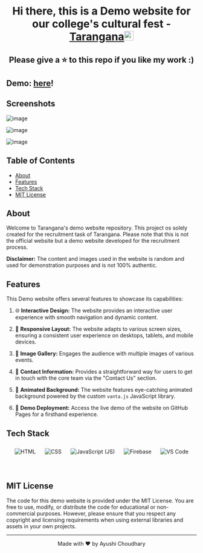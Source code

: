 

<div align="center">
   <h1>Hi there, this is a Demo website for our college's cultural fest -  <a href="https://ayushichoudhary-19.github.io/TaranganaWebsite/">Tarangana</a><img src="https://media.giphy.com/media/hvRJCLFzcasrR4ia7z/giphy.gif" width="25px"></h1>
</div>

<h2 align="center"> Please give a ⭐ to this repo if you like my work :) </h2>


## Demo: [here](https://ayushichoudhary-19.github.io/TaranganaWebsite/)!

## Screenshots
![image](https://github.com/ayushichoudhary-19/TaranganaWebsite/assets/73214455/712b0069-4ec0-4b58-8e32-4f961087a3a2)

![image](https://github.com/ayushichoudhary-19/TaranganaWebsite/assets/73214455/f44a95b2-4150-4b8a-b558-5222c07e5620)

![image](https://github.com/ayushichoudhary-19/TaranganaWebsite/assets/73214455/7101c912-c858-49bf-8d64-7d21837097cf)





## Table of Contents

- [About](#about)
- [Features](#features)
- [Tech Stack](#tech-stack)
- [MIT License](#mit-license)

## About

Welcome to Tarangana's demo website repository. This project os solely created for the recruitment task of Tarangana. Please note that this is not the official website but a demo website developed for the recruitment process.

**Disclaimer:** The content and images used in the website is random and used for demonstration purposes and is not 100% authentic.

## Features

This Demo website offers several features to showcase its capabilities:

1. 🌐 **Interactive Design:** The website provides an interactive user experience with smooth navigation and dynamic content.

2. 📱 **Responsive Layout:** The website adapts to various screen sizes, ensuring a consistent user experience on desktops, tablets, and mobile devices.

3. 🎪 **Image Gallery:** Engages the audience with multiple images of various events.

4. 📧 **Contact Information:** Provides a straightforward way for users to get in touch with the core team via the "Contact Us" section.

6. 🌟 **Animated Background:** The website features eye-catching animated background powered by the custom `vanta.js` JavaScript library.

8. 🚀 **Demo Deployment:** Access the live demo of the website on GitHub Pages for a firsthand experience.


## Tech Stack

<p align="center">
  <img src="https://img.icons8.com/color/96/000000/html-5.png" alt="HTML" style="margin: 10px;">
  <img src="https://img.icons8.com/color/96/000000/css3.png" alt="CSS" style="margin: 10px;">
  <img src="https://img.icons8.com/color/96/000000/javascript.png" alt="JavaScript (JS)" style="margin: 10px;">
  <img src="https://img.icons8.com/color/96/000000/firebase.png" alt="Firebase" style="margin: 10px;">
  <img src="https://img.icons8.com/color/96/000000/visual-studio-code-2019.png" alt="VS Code" style="margin: 10px;">

</p>
<br>


## MIT License

The code for this demo website is provided under the MIT License. You are free to use, modify, or distribute the code for educational or non-commercial purposes. However, please ensure that you respect any copyright and licensing requirements when using external libraries and assets in your own projects.

---

<p align="center">
    Made with ❤️ by Ayushi Choudhary
</p>
